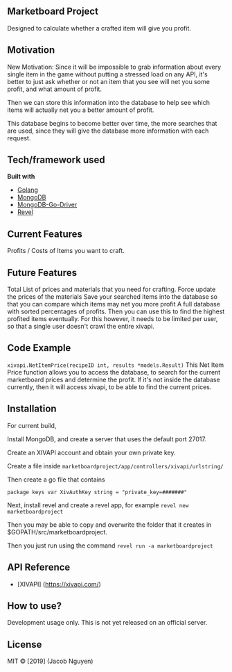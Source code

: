 ## Marketboard Project
Designed to calculate whether a crafted item will give you profit.

## Motivation
New Motivation: Since it will be impossible to grab information about every single item in the game without putting a stressed load on any API,
it's better to just ask whether or not an item that you see will net you some profit, and what amount of profit.

Then we can store this information into the database to help see which items will actually net you a better amount of profit.

This database begins to become better over time, the more searches that are used, since they will give the database more information with each request.



## Tech/framework used
<b>Built with</b>
- [Golang](https://golang.org/)
- [MongoDB](https://www.mongodb.com/)
- [MongoDB-Go-Driver](https://github.com/mongodb/mongo-go-driver)
- [Revel](https://revel.github.io/)

## Current Features
Profits / Costs of Items you want to craft.

## Future Features
Total List of prices and materials that you need for crafting.
Force update the prices of the materials
Save your searched items into the database so that you can compare which items may net you more profit
A full database with sorted percentages of profits. Then you can use this to find the highest profited items eventually.
   For this however, it needs to be limited per user, so that a single user doesn't crawl the entire xivapi.

## Code Example

`xivapi.NetItemPrice(recipeID int, results *models.Result)`
This Net Item Price function allows you to access the database, to search for the current marketboard prices and determine the profit. If it's not inside the database currently, then it will access xivapi, to be able to find the current prices.


## Installation
For current build,

Install MongoDB, and create a server that uses the default port 27017.

Create an XIVAPI account and obtain your own private key.

Create a file inside `marketboardproject/app/controllers/xivapi/urlstring/`

Then create a go file that contains

`package keys
var XivAuthKey string = "private_key=#######"
`

Next, install revel and create a revel app, for example
`revel new marketboardproject`

Then you may be able to copy and overwrite the folder that it creates in $GOPATH/src/marketboardproject.

Then you just run using the command
`revel run -a marketboardproject`

## API Reference
- [XIVAPI] (https://xivapi.com/)

## How to use?
Development usage only. This is not yet released on an official server.

## License
MIT © [2019] (Jacob Nguyen)
